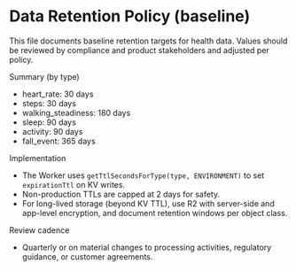 # Data Retention Policy (baseline)

This file documents baseline retention targets for health data. Values should be reviewed by compliance and product stakeholders and adjusted per policy.

Summary (by type)


- heart_rate: 30 days
- steps: 30 days
- walking_steadiness: 180 days
- sleep: 90 days
- activity: 90 days
- fall_event: 365 days

Implementation


- The Worker uses `getTtlSecondsForType(type, ENVIRONMENT)` to set `expirationTtl` on KV writes.
- Non-production TTLs are capped at 2 days for safety.
- For long-lived storage (beyond KV TTL), use R2 with server-side and app-level encryption, and document retention windows per object class.

Review cadence


- Quarterly or on material changes to processing activities, regulatory guidance, or customer agreements.
